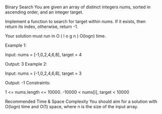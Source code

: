 Binary Search
You are given an array of distinct integers nums, sorted in ascending order, and an integer target.

Implement a function to search for target within nums. If it exists, then return its index, otherwise, return -1.

Your solution must run in
O
(
l
o
g
n
)
O(logn) time.

Example 1:

Input: nums = [-1,0,2,4,6,8], target = 4

Output: 3
Example 2:

Input: nums = [-1,0,2,4,6,8], target = 3

Output: -1
Constraints:

1 <= nums.length <= 10000.
-10000 < nums[i], target < 10000


Recommended Time & Space Complexity
You should aim for a solution with O(logn) time and O(1) space, where n is the size of the input array.